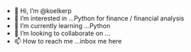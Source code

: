 - 👋 Hi, I’m @koelkerp
- 👀 I’m interested in ...Python for finance / financial analysis
- 🌱 I’m currently learning ...Python
- 💞️ I’m looking to collaborate on ...
- 📫 How to reach me ...inbox me here

<!---
koelkerp/koelkerp is a ✨ special ✨ repository because its `README.md` (this file) appears on your GitHub profile.
You can click the Preview link to take a look at your changes.
--->
